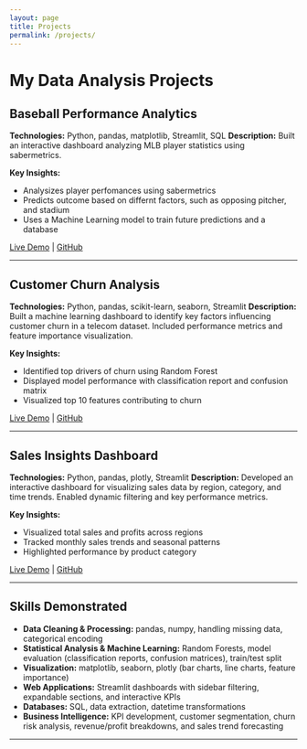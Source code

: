 ```yaml
---
layout: page
title: Projects
permalink: /projects/
---
```


# My Data Analysis Projects

## Baseball Performance Analytics
**Technologies:** Python, pandas, matplotlib, Streamlit, SQL
**Description:** Built an interactive dashboard analyzing MLB player statistics using sabermetrics. 

**Key Insights:**
- Analysizes player perfomances using sabermetrics
- Predicts outcome based on differnt factors, such as opposing pitcher, and stadium
- Uses a Machine Learning model to train future predictions and a database 

[Live Demo](mlbprop.streamlit.app) | [GitHub](github-link)

---

## Customer Churn Analysis
**Technologies:** Python, pandas, scikit-learn, seaborn, Streamlit
**Description:** Built a machine learning dashboard to identify key factors influencing customer churn in a telecom dataset. Included performance metrics and feature importance visualization.

**Key Insights:**
- Identified top drivers of churn using Random Forest
- Displayed model performance with classification report and confusion matrix
- Visualized top 10 features contributing to churn

[Live Demo](oruiz-cca.streamlit.app) | [GitHub](https://github.com/RuizOsvaldo/customer_churn_dashboard.py)

---

## Sales Insights Dashboard
**Technologies:** Python, pandas, plotly, Streamlit
**Description:** Developed an interactive dashboard for visualizing sales data by region, category, and time trends. Enabled dynamic filtering and key performance metrics.

**Key Insights:**
- Visualized total sales and profits across regions
- Tracked monthly sales trends and seasonal patterns
- Highlighted performance by product category

[Live Demo](oruiz-sid.streamlit.app) | [GitHub](https://github.com/RuizOsvaldo/sales_insights_dashboards)

---

## Skills Demonstrated
- **Data Cleaning & Processing:** pandas, numpy, handling missing data, categorical encoding
- **Statistical Analysis & Machine Learning:** Random Forests, model evaluation (classification reports, confusion matrices), train/test split
- **Visualization:** matplotlib, seaborn, plotly (bar charts, line charts, feature importance)
- **Web Applications:** Streamlit dashboards with sidebar filtering, expandable sections, and interactive KPIs
- **Databases:** SQL, data extraction, datetime transformations
- **Business Intelligence:** KPI development, customer segmentation, churn risk analysis, revenue/profit breakdowns, and sales trend forecasting

---
